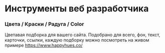 <h1>Инструменты веб разработчика</h1>


<h3>Цвета / Краски / Радуга / Color</h3>

Цветавая подборка для вашего сайта. Подобрано для всего, фон, текст, карточки, ссылки, каждую подборку можно посмотреть на живом примере
https://www.happyhues.co/
